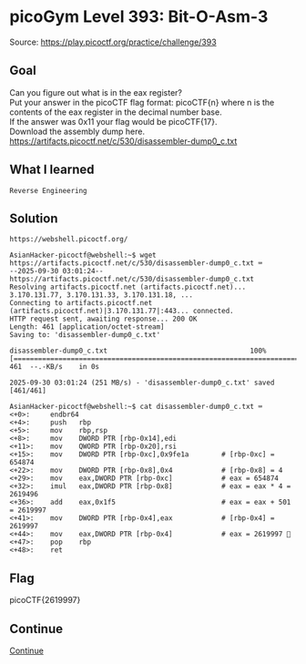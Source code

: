 # picoGym Level 393: Bit-O-Asm-3
Source: https://play.picoctf.org/practice/challenge/393

## Goal
Can you figure out what is in the eax register?<br>
Put your answer in the picoCTF flag format: picoCTF{n} where n is the contents of the eax register in the decimal number base.<br>
If the answer was 0x11 your flag would be picoCTF{17}.<br>
Download the assembly dump here.<br>
https://artifacts.picoctf.net/c/530/disassembler-dump0_c.txt

## What I learned
```
Reverse Engineering
```

## Solution
```
https://webshell.picoctf.org/

AsianHacker-picoctf@webshell:~$ wget https://artifacts.picoctf.net/c/530/disassembler-dump0_c.txt ⌨️
--2025-09-30 03:01:24--  https://artifacts.picoctf.net/c/530/disassembler-dump0_c.txt
Resolving artifacts.picoctf.net (artifacts.picoctf.net)... 3.170.131.77, 3.170.131.33, 3.170.131.18, ...
Connecting to artifacts.picoctf.net (artifacts.picoctf.net)|3.170.131.77|:443... connected.
HTTP request sent, awaiting response... 200 OK
Length: 461 [application/octet-stream]
Saving to: 'disassembler-dump0_c.txt'

disassembler-dump0_c.txt                                   100%[======================================================================================================================================>]     461  --.-KB/s    in 0s      

2025-09-30 03:01:24 (251 MB/s) - 'disassembler-dump0_c.txt' saved [461/461]

AsianHacker-picoctf@webshell:~$ cat disassembler-dump0_c.txt ⌨️
<+0>:     endbr64 
<+4>:     push   rbp
<+5>:     mov    rbp,rsp
<+8>:     mov    DWORD PTR [rbp-0x14],edi
<+11>:    mov    QWORD PTR [rbp-0x20],rsi
<+15>:    mov    DWORD PTR [rbp-0xc],0x9fe1a        # [rbp-0xc] = 654874
<+22>:    mov    DWORD PTR [rbp-0x8],0x4            # [rbp-0x8] = 4
<+29>:    mov    eax,DWORD PTR [rbp-0xc]            # eax = 654874
<+32>:    imul   eax,DWORD PTR [rbp-0x8]            # eax = eax * 4 = 2619496
<+36>:    add    eax,0x1f5                          # eax = eax + 501 = 2619997
<+41>:    mov    DWORD PTR [rbp-0x4],eax            # [rbp-0x4] = 2619997
<+44>:    mov    eax,DWORD PTR [rbp-0x4]            # eax = 2619997 🔐
<+47>:    pop    rbp
<+48>:    ret
```

## Flag
picoCTF{2619997}

## Continue
[Continue](./picoGym0394.md)
